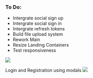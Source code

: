 <h3>To Do: </h3>
<ul>
<li> Intergrate social sign up </li>
<li> Intergrate social sign in </li>
<li> Intergrate refresh tokens </li>
<li> Build file upload system </li>
<li> Rework Main </li>
<li> Resize Landing Containers </li>
<li> Test responsiveness </li>
</ul>

<img src="https://cdn.discordapp.com/attachments/477766353709826054/485025170893832193/unknown.png" >

Login and Registration using modals
<img src="https://cdn.discordapp.com/attachments/477766353709826054/485025298262261783/unknown.png" >

